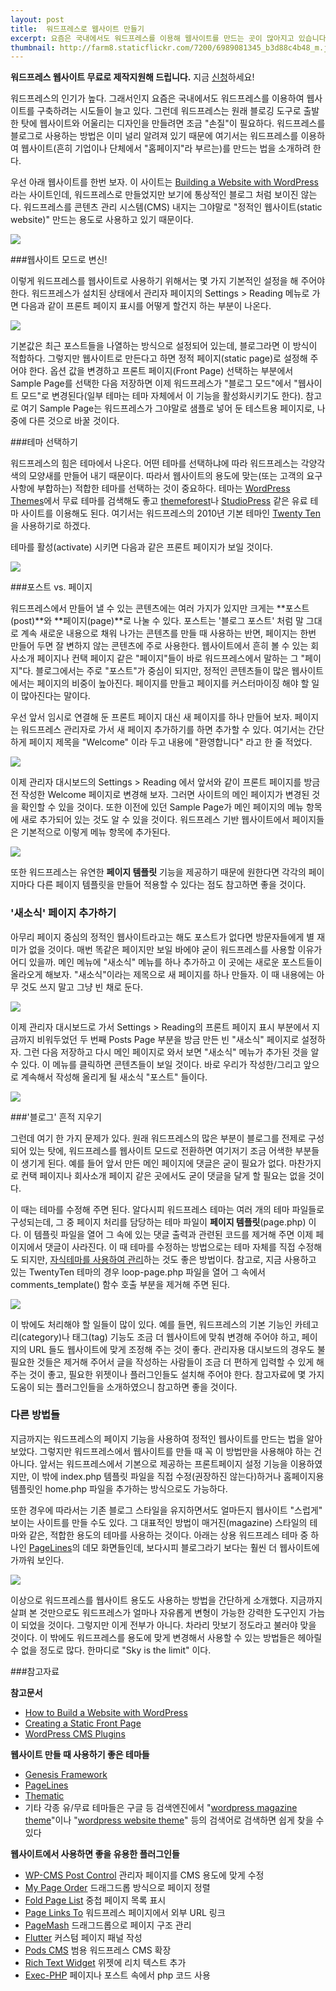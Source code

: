 ```yaml
---
layout: post
title:  워드프레스로 웹사이트 만들기
excerpt: 요즘은 국내에서도 워드프레스를 이용해 웹사이트를 만드는 곳이 많아지고 있습니다. 워드프레스는 다양한 테마 생태계를 가지고 있기 때문에 테마만 잘 선택하면 간단하게 웹사이트를 구축할 수 있다 생각할 수도 있지만, 조금 더 알아서 나쁠 건 없습니다. 워드프레스에서 제공하는 페이지 기능을 활용하여 웹사이트를 한번 만들어 보는 건 어떨까요?
thumbnail: http://farm8.staticflickr.com/7200/6989081345_b3d88c4b48_m.jpg
---
```


<div class="alert-message block-message info">
	<strong>워드프레스 웹사이트 무료로 제작지원해 드립니다.</strong> 
	지금 <a href="/wordpress-hosting">신청</a>하세요!
</div>	

워드프레스의 인기가 높다. 그래서인지 요즘은 국내에서도 워드프레스를 이용하여 웹사이트를 구축하려는 시도들이 늘고  있다. 그런데 워드프레스는 원래 블로깅 도구로 출발한 탓에 웹사이트와 어울리는 디자인을 만들려면 조금 "손질"이 필요하다. 워드프레스를 블로그로 사용하는 방법은 이미 널리 알려져 있기 때문에 여기서는 워드프레스를 이용하여 웹사이트(흔히 기업이나 단체에서 "홈페이지"라 부르는)를 만드는 법을 소개하려 한다.

우선 아래 웹사이트를 한번 보자. 이 사이트는 [Building a Website with WordPress](http://wpsitebuilding.com/)라는 사이트인데, 워드프레스로 만들었지만 보기에 통상적인 블로그 처럼 보이진 않는다. 워드프레스를 콘텐츠 관리 시스템(CMS) 내지는 그야말로 "정적인 웹사이트(static website)" 만드는 용도로 사용하고 있기 때문이다.

![](http://farm8.staticflickr.com/7052/6989080573_161ed78b7b_z.jpg)

###웹사이트 모드로 변신!

이렇게 워드프레스를 웹사이트로 사용하기 위해서는 몇 가지 기본적인 설정을 해 주어야 한다. 워드프레스가 설치된 상태에서 관리자 페이지의 Settings > Reading 메뉴로 가면 다음과 같이 프론트 페이지 표시를 어떻게 할건지 하는 부분이 나온다. 

![](http://farm8.staticflickr.com/7199/6842957196_252f93d4f5.jpg)

기본값은 최근 포스트들을 나열하는 방식으로 설정되어 있는데, 블로그라면 이 방식이 적합하다. 그렇지만 웹사이트로 만든다고 하면 정적 페이지(static page)로 설정해 주어야 한다. 옵션 값을 변경하고 프론트 페이지(Front Page) 선택하는 부분에서 Sample Page를 선택한 다음 저장하면 이제 워드프레스가 "블로그 모드"에서 "웹사이트 모드"로 변경된다(일부 테마는 테마 자체에서 이 기능을 활성화시키기도 한다). 참고로 여기 Sample Page는 워드프레스가 그야말로 샘플로 넣어 둔 테스트용 페이지로, 나중에 다른 것으로 바꿀 것이다.

###테마 선택하기

워드프레스의 힘은 테마에서 나온다. 어떤 테마를 선택하냐에 따라 워드프레스는 각양각색의 모양새를 만들어 내기 때문이다. 따라서 웹사이트의 용도에 맞는(또는 고객의 요구사항에 부합하는) 적합한 테마를 선택하는 것이 중요하다. 테마는 [WordPress Themes](http://wordpress.org/extend/themes/)에서 무료 테마를 검색해도 좋고 [themeforest](http://themeforest.net/)나 [StudioPress](http://www.studiopress.com/) 같은 유료 테마 사이트를 이용해도 된다. 여기서는 워드프레스의 2010년 기본 테마인 [Twenty Ten](http://wordpress.org/extend/themes/twentyten)을 사용하기로 하겠다. 

테마를 활성(activate) 시키면 다음과 같은 프론트 페이지가 보일 것이다.

![](http://farm8.staticflickr.com/7048/6989080743_cf6547db87_z.jpg)

###포스트 vs. 페이지

워드프레스에서 만들어 낼 수 있는 콘텐츠에는 여러 가지가 있지만 크게는 **포스트(post)**와 **페이지(page)**로 나눌 수 있다. 포스트는 '블로그 포스트' 처럼 말 그대로 계속 새로운 내용으로 채워 나가는 콘텐츠를 만들 때 사용하는 반면, 페이지는 한번 만들어 두면 잘 변하지 않는 콘텐츠에 주로 사용한다. 웹사이트에서 흔히 볼 수 있는 회사소개 페이지나 컨택 페이지 같은 "페이지"들이 바로 워드프레스에서 말하는 그 "페이지"다. 블로그에서는 주로 "포스트"가 중심이 되지만, 정적인 콘텐츠들이 많은 웹사이트에서는 페이지의 비중이 높아진다. 페이지를 만들고 페이지를 커스터마이징 해야 할 일이 많아진다는 말이다.

우선 앞서 임시로 연결해 둔 프론트 페이지 대신 새 페이지를 하나 만들어 보자. 페이지는 워드프레스 관리자로 가서 새 페이지 추가하기를 하면 추가할 수 있다. 여기서는 간단하게 페이지 제목을 "Welcome" 이라 두고 내용에 "환영합니다" 라고 한 줄 적었다. 

![](http://farm8.staticflickr.com/7210/6842956876_81a9be5aff_z.jpg)

이제 관리자 대시보드의 Settings > Reading 에서 앞서와 같이 프론트 페이지를 방금 전 작성한 Welcome 페이지로 변경해 보자. 그러면 사이트의 메인 페이지가 변경된 것을 확인할 수 있을 것이다. 또한 이전에 있던 Sample Page가 메인 페이지의 메뉴 항목에 새로 추가되어 있는 것도 알 수 있을 것이다. 워드프레스 기반 웹사이트에서 페이지들은 기본적으로 이렇게 메뉴 항목에 추가된다.

![](http://farm8.staticflickr.com/7179/6842956928_534f6980f9_z.jpg)

또한 워드프레스는 유연한 **페이지 템플릿** 기능을 제공하기 때문에 원한다면 각각의 페이지마다 다른 페이지 템플릿을 만들어 적용할 수 있다는 점도 참고하면 좋을 것이다.

### '새소식' 페이지 추가하기

아무리 페이지 중심의 정적인 웹사이트라고는 해도 포스트가 없다면 방문자들에게 별 재미가 없을 것이다. 매번 똑같은 페이지만 보일 바에야 굳이 워드프레스를 사용할 이유가 어디 있을까. 메인 메뉴에 "새소식" 메뉴를 하나 추가하고 이 곳에는 새로운 포스트들이 올라오게 해보자. "새소식"이라는 제목으로 새 페이지를 하나 만들자. 이 때 내용에는 아무 것도 쓰지 말고 그냥 빈 채로 둔다.

![](http://farm8.staticflickr.com/7205/6842957128_ff6c073316.jpg)

이제 관리자 대시보드로 가서 Settings > Reading의 프론트 페이지 표시 부분에서 지금까지 비워두었던 두 번째 Posts Page 부분을 방금 만든 빈 "새소식" 페이지로 설정하자. 그런 다음 저장하고 다시 메인 페이지로 와서 보면 "새소식" 메뉴가 추가된 것을 알 수 있다. 이 메뉴를 클릭하면 콘텐츠들이 보일 것이다. 바로 우리가 작성한/그리고 앞으로 계속해서 작성해 올리게 될 새소식 "포스트" 들이다.

![](http://farm8.staticflickr.com/7201/6989081037_7fdb762048_z.jpg)

###'블로그' 흔적 지우기

그런데 여기 한 가지 문제가 있다. 원래 워드프레스의 많은 부분이 블로그를 전제로 구성되어 있는 탓에, 워드프레스를 웹사이트 모드로 전환하면 여기저기 조금 어색한 부분들이 생기게 된다. 예를 들어 앞서 만든 메인 페이지에 댓글은 굳이 필요가 없다. 마찬가지로 컨택 페이지나 회사소개 페이지 같은 곳에서도 굳이 댓글을 달게 할 필요는 없을 것이다.  

이 때는 테마를 수정해 주면 된다. 알다시피 워드프레스 테마는 여러 개의 테마 파일들로 구성되는데, 그 중 페이지 처리를 담당하는 테마 파일이 **페이지 템플릿**(page.php) 이다. 이 템플릿 파일을 열어 그 속에 있는 댓글 출력과 관련된 코드를 제거해 주면 이제 페이지에서 댓글이 사라진다. 이 때 테마를 수정하는 방법으로는 테마 자체를 직접 수정해도 되지만, [자식테마를 사용하여 관리](http://usefulparadigm.com/2012/03/09/customizing-wordpress-theme-using-child-theme/)하는 것도 좋은 방법이다. 참고로, 지금 사용하고 있는 TwentyTen 테마의 경우 loop-page.php 파일을 열어 그 속에서 comments_template() 함수 호출 부분을 제거해 주면 된다.

![](http://farm8.staticflickr.com/7055/6989102261_f3787957d3_z.jpg)

이 밖에도 처리해야 할 일들이 많이 있다. 예를 들면, 워드프레스의 기본 기능인 카테고리(category)나 태그(tag) 기능도 조금 더 웹사이트에 맞춰 변경해 주어야 하고, 페이지의 URL 들도 웹사이트에 맞게 조정해 주는 것이 좋다. 관리자용 대시보드의 경우도 불필요한 것들은 제거해 주어서 글을 작성하는 사람들이 조금 더 편하게 입력할 수 있게 해 주는 것이 좋고, 필요한 위젯이나 플러그인들도 설치해 주어야 한다. 참고자료에 몇 가지 도움이 되는 플러그인들을 소개하였으니 참고하면 좋을 것이다.

### 다른 방법들

지금까지는 워드프레스의 페이지 기능을 사용하여 정적인 웹사이트를 만드는 법을 알아 보았다. 그렇지만 워드프레스에서 웹사이트를 만들 때 꼭 이 방법만을 사용해야 하는 건 아니다. 앞서는 워드프레스에서 기본으로 제공하는 프론트페이지 설정 기능을 이용하였지만, 이 밖에 index.php 템플릿 파일을 직접 수정(권장하진 않는다)하거나 홈페이지용 템플릿인 home.php 파일을 추가하는 방식으로도 가능하다. 

또한 경우에 따라서는 기존 블로그 스타일을 유지하면서도 얼마든지 웹사이트 "스럽게" 보이는  사이트를 만들 수도 있다. 그 대표적인 방법이 매거진(magazine) 스타일의 테마와 같은, 적합한 용도의 테마를 사용하는 것이다. 아래는 상용 워드프레스 테마 중 하나인 [PageLines](http://www.pagelines.com/showcase/genres/magazine/)의 데모 화면들인데, 보다시피 블로그라기 보다는 훨씬 더 웹사이트에 가까워 보인다.

![](http://farm8.staticflickr.com/7200/6989081345_b3d88c4b48_z.jpg)

이상으로 워드프레스를 웹사이트 용도도 사용하는 방법을 간단하게 소개했다. 지금까지 살펴 본 것만으로도 워드프레스가 얼마나 자유롭게 변형이 가능한 강력한 도구인지 가늠이 되었을 것이다. 그렇지만 이게 전부가 아니다. 차라리 맛보기 정도라고 불러야 맞을 것이다. 이 밖에도 워드프레스를 용도에 맞게 변경해서 사용할 수 있는 방법들은 헤아릴 수 없을 정도로 많다. 한마디로 "Sky is the limit" 이다.

###참고자료

**참고문서**

* [How to Build a Website with WordPress](http://wpsitebuilding.com/how-to-build-a-website-with-wordpress)
* [Creating a Static Front Page](http://codex.wordpress.org/Creating_a_Static_Front_Page)
* [WordPress CMS Plugins](http://digwp.com/2012/01/wordpress-cms-plugins/)

**웹사이트 만들 때 사용하기 좋은 테마들**

* [Genesis Framework](http://www.studiopress.com/themes/genesis)
* [PageLines](http://www.pagelines.com/)
* [Thematic](http://wordpress.org/extend/themes/thematic)
* 기타 각종 유/무료 테마들은 구글 등 검색엔진에서 "[wordpress magazine theme](https://www.google.co.kr/search?q=wordpress+magazine+theme)"이나 "[wordpress website theme](https://www.google.co.kr/search?q=wordpress+magazine+theme)" 등의 검색어로 검색하면 쉽게 찾을 수 있다 

**웹사이트에서 사용하면 좋을 유용한 플러그인들**

* [WP-CMS Post Control](http://wordpress.org/extend/plugins/wp-cms-post-control/) 관리자 페이지를 CMS 용도에 맞게 수정
* [My Page Order](http://wordpress.org/extend/plugins/my-page-order/) 드래그드롭 방식으로 페이지 정렬
* [Fold Page List](http://www.webspaceworks.com/resources/wordpress/30/) 중첩 페이지 목록 표시
* [Page Links To](http://wordpress.org/extend/plugins/page-links-to/) 워드프레스 페이지에서 외부 URL 링크
* [PageMash](http://wordpress.org/extend/plugins/pagemash/) 드래그드롭으로 페이지 구조 관리
* [Flutter](http://wordpress.org/extend/plugins/fresh-page/) 커스텀 페이지 패널 작성
* [Pods CMS](http://podscms.org/) 범용 워드프레스 CMS 확장
* [Rich Text Widget](http://wordpress.org/extend/plugins/rich-text-widget/) 위젯에 리치 텍스트 추가
* [Exec-PHP](http://wordpress.org/extend/plugins/exec-php/) 페이지나 포스트 속에서 php 코드 사용
